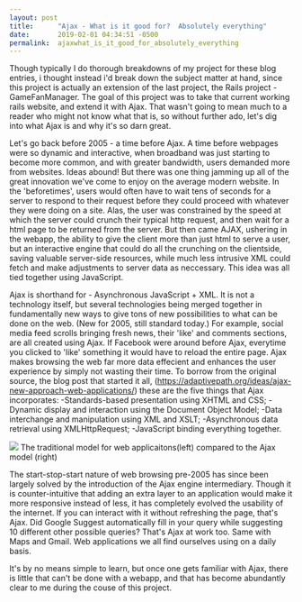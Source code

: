 ```yaml
---
layout: post
title:      "Ajax - What is it good for?  Absolutely everything"
date:       2019-02-01 04:34:51 -0500
permalink:  ajaxwhat_is_it_good_for_absolutely_everything
---
```


Though typically I do thorough breakdowns of my project for these blog entries, i thought instead i'd break down the subject matter at hand, since this project is actually an extension of the last project, the Rails project - GameFanManager.  The goal of this project was to take that current working rails website, and extend it with Ajax.  That wasn't going to mean much to a reader who might not know what that is, so without further ado, let's dig into what Ajax is and why it's so darn great.

Let's go back before 2005 - a time before Ajax.  A time before webpages were so dynamic and interactive, when broadband was just starting to become more common, and with greater bandwidth, users demanded more from websites.  Ideas abound!  But there was one thing jamming up all of the great innovation we've come to enjoy on the average modern website.  In the 'beforetimes', users would often have to wait tens of seconds for a server to respond to their request before they could proceed with whatever they were doing on a site.  Alas, the user was constrained by the speed at which the server could crunch their typical http request, and then wait for a html page to be returned from the server.  But then came AJAX, ushering in the webapp, the ability to give the client more than just html to serve a user, but an interactive engine that could do all the crunching on the clientside, saving valuable server-side resources, while much less intrusive XML could fetch and make adjustments to server data as neccessary.  This idea was all tied together using JavaScript.

Ajax is shorthand for - Asynchronous JavaScript + XML.  It is not a technology itself, but several technologies being merged together in fundamentally new ways to give tons of new possibilities to what can be done on the web.  (New for 2005, still standard today.)  For example, social media feed scrolls bringing fresh news, their 'like' and comments sections, are all created using Ajax.  If Facebook were around before Ajax, everytime you clicked to 'like' something it would have to reload the entire page.  Ajax makes browsing the web far more data effecient and enhances the user experience by simply not wasting their time.  To borrow from the original source, the blog post that started it all, (https://adaptivepath.org/ideas/ajax-new-approach-web-applications/) these are the five things that Ajax incorporates:
-Standards-based presentation using XHTML and CSS;
-Dynamic display and interaction using the Document Object Model;
-Data interchange and manipulation using XML and XSLT;
-Asynchronous data retrieval using XMLHttpRequest;
-JavaScript binding everything together.

![](https://adaptivepath.org/uploads/archive/images/publications/essays/ajax-fig1_small.png?timestamp=1549011366669)
The traditional model for web applicaitons(left) compared to the Ajax model (right)

The start-stop-start nature of web browsing pre-2005 has since been largely solved by the introduction of the Ajax engine intermediary.  Though it is counter-intuitive that adding an extra layer to an application would make it more responsive instead of less, it has completely evolved the usability of the internet.  If you can interact with it without refreshing the page, that's Ajax.  Did Google Suggest automatically fill in your query while suggesting 10 different other possible queries?  That's Ajax at work too.  Same with Maps and Gmail.  Web applications we all find ourselves using on a daily basis.

It's by no means simple to learn, but once one gets familiar with Ajax, there is little that can't be done with a webapp, and that has become abundantly clear to me during the couse of this project.
